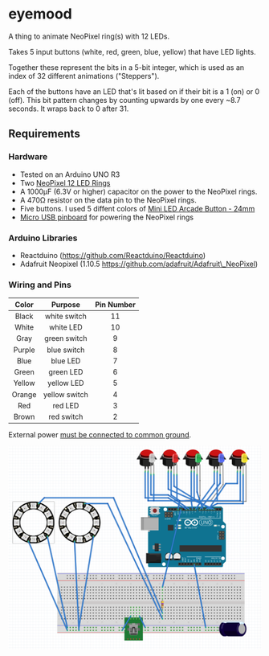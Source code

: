 # eyemood

A thing to animate NeoPixel ring(s) with 12 LEDs.

Takes 5 input buttons (white, red, green, blue, yellow) that have LED
lights.

Together these represent the bits in a 5-bit integer, which is used
as an index of 32 different animations ("Steppers").

Each of the buttons have an LED that's lit based on if their bit is
a 1 (on) or 0 (off). This bit pattern changes by counting upwards by one
every ~8.7 seconds. It wraps back to 0 after 31.

## Requirements

### Hardware

* Tested on an Arduino UNO R3
* Two [NeoPixel 12 LED Rings](https://www.adafruit.com/product/1643)
* A 1000µF (6.3V or higher) capacitor on the power to the NeoPixel rings.
* A 470Ω resistor on the data pin to the NeoPixel rings.
* Five buttons. I used 5 diffent colors of
  [Mini LED Arcade Button - 24mm](https://www.adafruit.com/product/3432)
* [Micro USB pinboard](https://www.amazon.com/Pinboard-MELIFE-Interface-Adapter-Breakout/dp/B07W6T97HZ/)
  for powering the NeoPixel rings

### Arduino Libraries

* Reactduino (https://github.com/Reactduino/Reactduino)
* Adafruit Neopixel (1.10.5 https://github.com/adafruit/Adafruit\_NeoPixel)


### Wiring and Pins

|  Color |    Purpose    | Pin Number |
|:------:|:-------------:|:----------:|
| Black  | white switch  | 11         |
| White  | white LED     | 10         |
| Gray   | green switch  | 9          |
| Purple | blue switch   | 8          |
| Blue   | blue LED      | 7          |
| Green  | green LED     | 6          |
| Yellow | yellow LED    | 5          |
| Orange | yellow switch | 4          |
| Red    | red LED       | 3          |
| Brown  | red switch    | 2          |

External power [must be connected to common ground](https://learn.adafruit.com/adafruit-neopixel-uberguide/basic-connections).

![Fritzing wiring diagram](https://github.com/rekab/eyemood/blob/initial-setup/fritzing-wiring-screenshot.png?raw=true)
